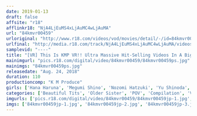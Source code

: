 ```yaml
---
date: 2019-01-13
draft: false
affsite: "r18"
afflinkr18: "NjA4LjEuMS4xLjAuMC4wLjAuMA"
url: "84kmvr00459"
urloriginal: "http://www.r18.com/videos/vod/movies/detail/-/id=84kmvr00459"
urlfinal: "http://media.r18.com/track/NjA4LjEuMS4xLjAuMC4wLjAuMA/videos/vod/movies/detail/-/id=84kmvr00459"
samplevid: "----"
title: "[VR] This Is KMP VR!! Ultra Massive Hit-Selling Videos In A Big Hit Fan Appreciation Super Best Collection Part 10!!"
mainimgurl: "pics.r18.com/digital/video/84kmvr00459/84kmvr00459ps.jpg"
mainimgs: "84kmvr00459ps.jpg"
releasedate: "Aug. 24, 2018"
duration: 110
productioncomp: "K M Produce"
girls: ['Hana Haruna', 'Megumi Shino', 'Nozomi Hatzuki', 'Yu Shinoda', 'Ruka Kanae', 'Mao Hamasaki', 'Ayumi Kimito', 'Misuzu Kawana', 'Yuzuka Shirai', 'Chinami Sakura']
categories: ['Beautiful Tits', 'Older Sister', 'POV', 'Compilation', 'VR Exclusive']
imgurls: ['pics.r18.com/digital/video/84kmvr00459/84kmvr00459jp-1.jpg', 'pics.r18.com/digital/video/84kmvr00459/84kmvr00459jp-2.jpg', 'pics.r18.com/digital/video/84kmvr00459/84kmvr00459jp-3.jpg', 'pics.r18.com/digital/video/84kmvr00459/84kmvr00459jp-4.jpg', 'pics.r18.com/digital/video/84kmvr00459/84kmvr00459jp-5.jpg', 'pics.r18.com/digital/video/84kmvr00459/84kmvr00459jp-6.jpg', 'pics.r18.com/digital/video/84kmvr00459/84kmvr00459jp-7.jpg', 'pics.r18.com/digital/video/84kmvr00459/84kmvr00459jp-8.jpg', 'pics.r18.com/digital/video/84kmvr00459/84kmvr00459jp-9.jpg', 'pics.r18.com/digital/video/84kmvr00459/84kmvr00459jp-10.jpg', 'pics.r18.com/digital/video/84kmvr00459/84kmvr00459jp-11.jpg', 'pics.r18.com/digital/video/84kmvr00459/84kmvr00459jp-12.jpg', 'pics.r18.com/digital/video/84kmvr00459/84kmvr00459jp-13.jpg', 'pics.r18.com/digital/video/84kmvr00459/84kmvr00459jp-14.jpg', 'pics.r18.com/digital/video/84kmvr00459/84kmvr00459jp-15.jpg', 'pics.r18.com/digital/video/84kmvr00459/84kmvr00459jp-16.jpg', 'pics.r18.com/digital/video/84kmvr00459/84kmvr00459jp-17.jpg', 'pics.r18.com/digital/video/84kmvr00459/84kmvr00459jp-18.jpg', 'pics.r18.com/digital/video/84kmvr00459/84kmvr00459jp-19.jpg', 'pics.r18.com/digital/video/84kmvr00459/84kmvr00459jp-20.jpg']
imgs: ['84kmvr00459jp-1.jpg', '84kmvr00459jp-2.jpg', '84kmvr00459jp-3.jpg', '84kmvr00459jp-4.jpg', '84kmvr00459jp-5.jpg', '84kmvr00459jp-6.jpg', '84kmvr00459jp-7.jpg', '84kmvr00459jp-8.jpg', '84kmvr00459jp-9.jpg', '84kmvr00459jp-10.jpg', '84kmvr00459jp-11.jpg', '84kmvr00459jp-12.jpg', '84kmvr00459jp-13.jpg', '84kmvr00459jp-14.jpg', '84kmvr00459jp-15.jpg', '84kmvr00459jp-16.jpg', '84kmvr00459jp-17.jpg', '84kmvr00459jp-18.jpg', '84kmvr00459jp-19.jpg', '84kmvr00459jp-20.jpg']
---
```

